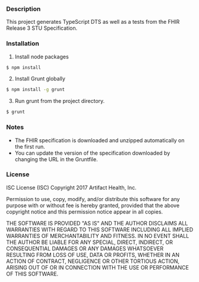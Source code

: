 ### Description
This project generates TypeScript DTS as well as a tests from the FHIR Release 3 STU Specification. 

### Installation
1. Install node packages 
```sh
$ npm install
```

2. Install Grunt globally 
```sh
$ npm install -g grunt
```

3. Run grunt from the project directory. 
```sh
$ grunt
```

### Notes
* The FHIR specification is downloaded and unzipped automatically on the first run.
* You can update the version of the specification downloaded by changing the URL in the Gruntfile.

### License
ISC License (ISC)
Copyright 2017 Artifact Health, Inc.

Permission to use, copy, modify, and/or distribute this software for any purpose with or without fee is hereby granted, provided that the above copyright notice and this permission notice appear in all copies.

THE SOFTWARE IS PROVIDED "AS IS" AND THE AUTHOR DISCLAIMS ALL WARRANTIES WITH REGARD TO THIS SOFTWARE INCLUDING ALL IMPLIED WARRANTIES OF MERCHANTABILITY AND FITNESS. IN NO EVENT SHALL THE AUTHOR BE LIABLE FOR ANY SPECIAL, DIRECT, INDIRECT, OR CONSEQUENTIAL DAMAGES OR ANY DAMAGES WHATSOEVER RESULTING FROM LOSS OF USE, DATA OR PROFITS, WHETHER IN AN ACTION OF CONTRACT, NEGLIGENCE OR OTHER TORTIOUS ACTION, ARISING OUT OF OR IN CONNECTION WITH THE USE OR PERFORMANCE OF THIS SOFTWARE.